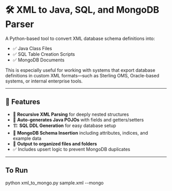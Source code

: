 # 🛠️ XML to Java, SQL, and MongoDB Parser

A Python-based tool to convert XML database schema definitions into:
- ✅ Java Class Files
- ✅ SQL Table Creation Scripts
- ✅ MongoDB Documents

This is especially useful for working with systems that export database definitions in custom XML formats—such as Sterling OMS, Oracle-based systems, or internal enterprise tools.

---

## 🚀 Features

- 🔁 **Recursive XML Parsing** for deeply nested structures
- 🔧 **Auto-generates Java POJOs** with fields and getters/setters
- 🏗️ **SQL DDL Generation** for easy database setup
- 🧩 **MongoDB Schema Insertion** including attributes, indices, and example data
- 📂 **Output to organized files and folders**
- ✅ Includes upsert logic to prevent MongoDB duplicates

---

## To Run

python xml_to_mongo.py sample.xml --mongo
